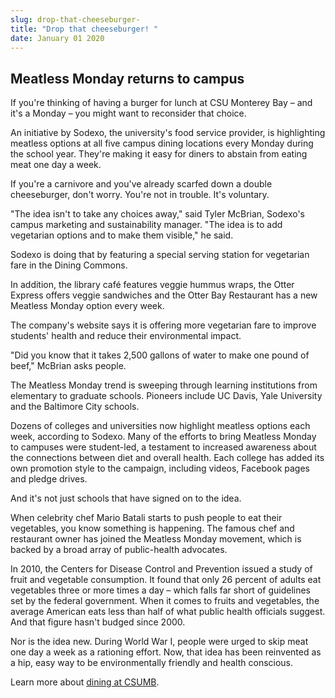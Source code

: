 ```yaml
---
slug: drop-that-cheeseburger-
title: "Drop that cheeseburger! "
date: January 01 2020
---
```


 
<h2>Meatless Monday returns to campus</h2>
<p>
  If you're thinking of having a burger for lunch at CSU Monterey Bay – and it's
  a Monday – you might want to reconsider that choice.
</p>
<p>
  An initiative by Sodexo, the university's food service provider, is
  highlighting meatless options at all five campus dining locations every Monday
  during the school year. They're making it easy for diners to abstain from
  eating meat one day a week.
</p>
<p>
  If you're a carnivore and you've already scarfed down a double cheeseburger,
  don't worry. You're not in trouble. It's voluntary.
</p>
<p>
  "The idea isn't to take any choices away," said Tyler McBrian, Sodexo's campus
  marketing and sustainability manager. "The idea is to add vegetarian options
  and to make them visible," he said.
</p>
<p>
  Sodexo is doing that by featuring a special serving station for vegetarian
  fare in the Dining Commons.
</p>
<p>
  In addition, the library café features veggie hummus wraps, the Otter Express
  offers veggie sandwiches and the Otter Bay Restaurant has a new Meatless
  Monday option every week.
</p>
<p>
  The company's website says it is offering more vegetarian fare to improve
  students' health and reduce their environmental impact.
</p>
<p>
  "Did you know that it takes 2,500 gallons of water to make one pound of beef,"
  McBrian asks people.
</p>
<p>
  The Meatless Monday trend is sweeping through learning institutions from
  elementary to graduate schools. Pioneers include UC Davis, Yale University and
  the Baltimore City schools.
</p>
<p>
  Dozens of colleges and universities now highlight meatless options each week,
  according to Sodexo. Many of the efforts to bring Meatless Monday to campuses
  were student&#45;led, a testament to increased awareness about the connections
  between diet and overall health. Each college has added its own promotion
  style to the campaign, including videos, Facebook pages and pledge drives.
</p>
<p>And it's not just schools that have signed on to the idea.</p>
<p>
  When celebrity chef Mario Batali starts to push people to eat their
  vegetables, you know something is happening. The famous chef and restaurant
  owner has joined the Meatless Monday movement, which is backed by a broad
  array of public&#45;health advocates.
</p>
<p>
  In 2010, the Centers for Disease Control and Prevention issued a study of
  fruit and vegetable consumption. It found that only 26 percent of adults eat
  vegetables three or more times a day – which falls far short of guidelines set
  by the federal government. When it comes to fruits and vegetables, the average
  American eats less than half of what public health officials suggest. And that
  figure hasn't budged since 2000.
</p>
<p>
  Nor is the idea new. During World War I, people were urged to skip meat one
  day a week as a rationing effort. Now, that idea has been reinvented as a hip,
  easy way to be environmentally friendly and health conscious.
</p>
<p>
  Learn more about <a href="https://csumb.edu/node/9172">dining at CSUMB</a>.
</p>
 
